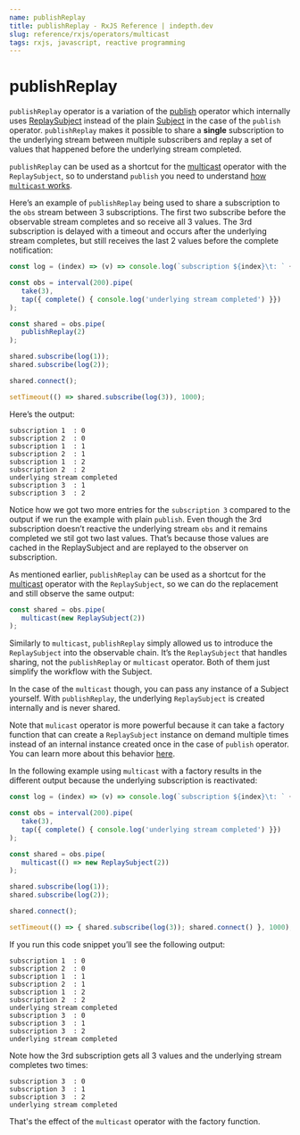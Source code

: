 ```yaml
---
name: publishReplay
title: publishReplay - RxJS Reference | indepth.dev
slug: reference/rxjs/operators/multicast
tags: rxjs, javascript, reactive programming
---
```


# publishReplay

`publishReplay` operator is a variation of the [publish](https://indepth.dev/reference/rxjs/operators/publish) operator which internally uses [ReplaySubject](https://indepth.dev/reference/rxjs/subjects/replay-subject) instead of the plain [Subject](https://indepth.dev/reference/rxjs/subjects) in the case of the `publish` operator. `publishReplay` makes it possible to share a **single** subscription to the underlying stream between multiple subscribers and replay a set of values that happened  before the underlying stream completed.

`publishReplay` can be used as a shortcut for the [multicast](https://indepth.dev/reference/rxjs/operators/multicast) operator with the `ReplaySubject`, so to understand `publish` you need to understand [how `multicast` works](https://indepth.dev/reference/rxjs/operators/multicast). 

Here’s an example of `publishReplay` being used to share a subscription to the `obs` stream between 3 subscriptions. The first two subscribe before the observable stream completes and so receive all 3 values. The 3rd subscription is delayed with a timeout and occurs after the underlying stream completes, but still receives the last 2 values before the complete notification:

```javascript
const log = (index) => (v) => console.log(`subscription ${index}\t: ` + v);

const obs = interval(200).pipe(
   take(3),
   tap({ complete() { console.log('underlying stream completed') }})
);

const shared = obs.pipe(
   publishReplay(2)
);

shared.subscribe(log(1));
shared.subscribe(log(2));

shared.connect();

setTimeout(() => shared.subscribe(log(3)), 1000);
```

Here’s the output:

```
subscription 1	: 0
subscription 2	: 0
subscription 1	: 1
subscription 2	: 1
subscription 1	: 2
subscription 2	: 2
underlying stream completed
subscription 3	: 1
subscription 3	: 2
```

Notice how we got two more entries for the `subscription 3` compared to the output if we run the example with plain `publish`. Even though the 3rd subscription doesn’t reactive the underlying stream `obs` and it remains completed we stil got two last values. That’s because those values are cached in the ReplaySubject and are replayed to the observer on subscription.

As mentioned earlier, `publishReplay` can be used as a shortcut for the [multicast](https://indepth.dev/reference/rxjs/operators/multicast) operator with the `ReplaySubject`, so we can do the replacement and still observe the same output:

```javascript
const shared = obs.pipe(
   multicast(new ReplaySubject(2))
);
```

Similarly to `multicast`, `publishReplay` simply allowed us to introduce the `ReplaySubject` into the observable chain. It’s the `ReplaySubject` that handles sharing, not the `publishReplay` or `multicast` operator. Both of them just simplify the workflow with the Subject.

In the case of the `multicast` though, you can pass any instance of a Subject yourself. With `publishReplay`, the underlying `ReplaySubject` is created internally and is never shared.

Note that `mulicast` operator is more powerful because it can take a factory function that can create a `ReplaySubject` instance on demand multiple times instead of an internal instance created once in the case of `publish` operator. You can learn more about this behavior [here](https://indepth.dev/reference/rxjs/operators/multicast).

In the following example using `multicast` with a factory results in the different output because the underlying subscription is reactivated:

```javascript
const log = (index) => (v) => console.log(`subscription ${index}\t: ` + v);

const obs = interval(200).pipe(
   take(3),
   tap({ complete() { console.log('underlying stream completed') }})
);

const shared = obs.pipe(
   multicast(() => new ReplaySubject(2))
);

shared.subscribe(log(1));
shared.subscribe(log(2));

shared.connect();

setTimeout(() => { shared.subscribe(log(3)); shared.connect() }, 1000);
```

If you run this code snippet you’ll see the following output:

```
subscription 1	: 0
subscription 2	: 0
subscription 1	: 1
subscription 2	: 1
subscription 1	: 2
subscription 2	: 2
underlying stream completed
subscription 3	: 0
subscription 3	: 1
subscription 3	: 2
underlying stream completed
```

Note how the 3rd subscription gets all 3 values and the underlying stream completes two times:

```
subscription 3	: 0
subscription 3	: 1
subscription 3	: 2
underlying stream completed
```

That's the effect of the `multicast` operator with the factory function.
